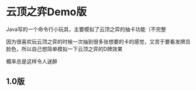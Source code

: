 # 云顶之弈Demo版

Java写的一个命令行小玩具，主要模拟了云顶之弈的抽卡功能（不完整

因为很喜欢玩云顶之弈的时候一次抽到很多张想要的卡的感觉，又苦于要看发牌员脸色，所以自己想简单模拟一下云顶之弈的D牌效果

概率总是这样令人迷醉

## 1.0版

